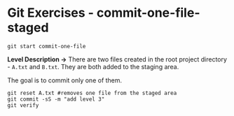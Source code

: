 # Git Exercises - commit-one-file-staged 
```
git start commit-one-file
```
**Level Description ->** There are two files created in the root project directory - `A.txt` and `B.txt`. They are both added to the staging area.

The goal is to commit only one of them.
```
git reset A.txt #removes one file from the staged area
git commit -sS -m "add level 3"
git verify
```